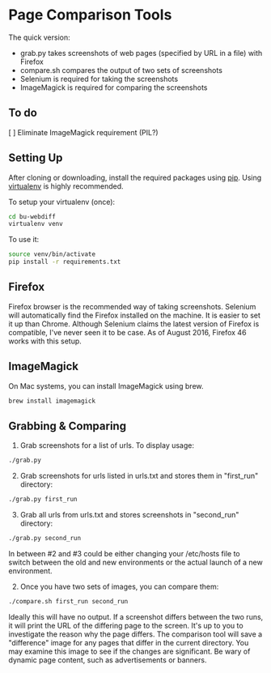 # Page Comparison Tools

The quick version:

* grab.py takes screenshots of web pages  (specified by URL in a file) with Firefox
* compare.sh compares the output of two sets of screenshots
* Selenium is required for taking the screenshots
* ImageMagick is required for comparing the screenshots

## To do

[ ] Eliminate ImageMagick requirement (PIL?)

## Setting Up

After cloning or downloading, install the required packages using [pip](https://pypi.python.org/pypi/pip). Using [virtualenv](https://pypi.python.org/pypi/virtualenv) is highly recommended.

To setup your virtualenv (once):
```bash
cd bu-webdiff
virtualenv venv
```

To use it:
```bash
source venv/bin/activate
pip install -r requirements.txt
```

## Firefox
Firefox browser is the recommended way of taking screenshots. Selenium will automatically find the Firefox installed on the machine. It is easier to set it up than Chrome. Although Selenium claims the latest version of Firefox is compatible, I've never seen it to be case. As of August 2016, Firefox 46 works with this setup.

## ImageMagick

On Mac systems, you can install ImageMagick using brew.
```bash
brew install imagemagick
```
	
## Grabbing & Comparing

1. Grab screenshots for a list of urls. To display usage:
```bash
./grab.py
```
	
2. Grab screenshots for urls listed in urls.txt and stores them in "first_run" directory:

```bash
./grab.py first_run
```

3. Grab all urls from urls.txt and stores screenshots in "second_run" directory:

```bash
./grab.py second_run
```

In between #2 and #3 could be either changing your /etc/hosts file to switch between the old and new environments or the actual launch of a new environment.

2. Once you have two sets of images, you can compare them:

```bash
./compare.sh first_run second_run
```

Ideally this will have no output. If a screenshot differs between the two runs, it will print the URL of the differing page to the screen. It's up to you to investigate the reason why the page differs. The comparison tool will save a "difference" image for any pages that differ in the current directory. You may examine this image to see if the changes are significant. Be wary of dynamic page content, such as advertisements or banners.
